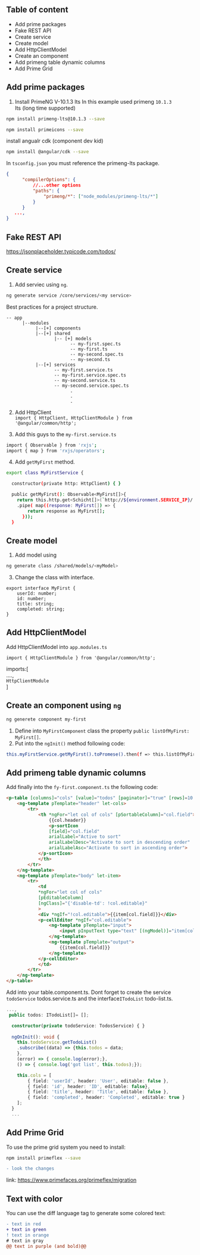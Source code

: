 ## Table of content
* Add prime packages
* Fake REST API
* Create service
* Create model
* Add HttpClientModel
* Create an component
* Add primeng table dynamic columns
* Add Prime Grid


## Add prime packages

1. Install PrimeNG V-10.1.3 lts
In this example used primeng `10.1.3`</br>
lts (long time supported) </br>
```bash
npm install primeng-lts@10.1.3 --save
```

```bash
npm install primeicons --save
```

install angualr cdk (component dev kid)
```bash
npm install @angular/cdk --save
```

In `tsconfig.json` you must reference the primeng-lts package.
```json
{ 
      "compilerOptions": {
          //...other options
          "paths": {
              "primeng/*": ["node_modules/primeng-lts/*"]
          }
      }
   ...,
}
```

## Fake REST API

https://jsonplaceholder.typicode.com/todos/

## Create service

1. Add serviec using `ng`. 
```bash
ng generate service /core/services/<my service>
```

Best practices for a project structure.
```
-- app
      |--modules
           |--[+] components
           |--[+] shared
                  |-- [+] models 
                        -- my-first.spec.ts
                        -- my-first.ts
                        -- my-second.spec.ts
                        -- my-second.ts
           |--[+] services
                  -- my-first.service.ts
                  -- my-first.service.spec.ts
                  -- my-second.service.ts
                  -- my-second.service.spec.ts
                        .
                        .
                        .
```

2. Add HttpClient </br>
`import { HttpClient, HttpClientModule } from '@angular/common/http';`

3. Add this guys to the `my-first.service.ts`

```bash
import { Observable } from 'rxjs';
import { map } from 'rxjs/operators';
```

4. Add `getMyFirst` method.

```bash
export class MyFirstService {

  constructor(private http: HttpClient) { }

  public getMyFirst(): Observable<MyFirst[]>{
    return this.http.get<Schicht[]>(`http://${environment.SERVICE_IP}/...`)
    .pipe( map((response: MyFirst[]) => {
        return response as MyFirst[];
      }));
  }
```

## Create model
1. Add model using 
```bash
ng generate class /shared/models/<myModel>
``` 
3. Change the class with interface.

```
export interface MyFirst {
    userId: number;
    id: number;
    title: string;
    completed: string;
}
```

## Add HttpClientModel

Add HttpClientModel into `app.modules.ts`

`import { HttpClientModule } from '@angular/common/http';`

imports:[</br>
....,</br>
`HttpClientModule` </br>
]

## Create an component using `ng`

```bash
ng generete component my-first
```

1. Define into `MyFirstComponent` class the property `public listOfMyFirst: MyFirst[]`.
2. Put into the `ngInit()` method following code: 
```bash
this.myFirstService.getMyFirst().toPromese().then(f => this.listOfMyFirst = s);
```
## Add primeng table dynamic columns
Add finally into the `fy-first.component.ts` the following code:

```html
<p-table [columns]="cols" [value]="todos" [paginator]="true" [rows]=10 responsiveLayout="scroll" (onEdit)="onEdit($event)">
    <ng-template pTemplate="header" let-cols>
        <tr>
            <th *ngFor="let col of cols" [pSortableColumn]="col.field">
                {{col.header}}
                <p-sortIcon 
                [field]="col.field" 
                arialLabel="Active to sort" 
                arialLabelDesc="Activate to sort in descending order" 
                arialLabelAsc="Activate to sort in ascending order">
            </p-sortIcon>
            </th>
        </tr>
    </ng-template>
    <ng-template pTemplate="body" let-item>
        <tr>
            <td 
            *ngFor="let col of cols" 
            [pEditableColumn] 
            [ngClass]="{'disable-td': !col.editable}"
            >
            <div *ngIf="!col.editable">{{item[col.field]}}</div>
            <p-cellEditor *ngIf="col.editable">
                <ng-template pTemplate="input">
                    <input pInputText type="text" [(ngModel)]="item[col.field]"/>
                </ng-template>
                <ng-template pTemplate="output">
                    {{item[col.field]}}
                </ng-template>
            </p-cellEditor>
            </td>
        </tr>
    </ng-template>
</p-table>
```

Add into your table.component.ts. Dont forget to create the service `todoService` todos.service.ts and the interface`ITodoList` todo-list.ts.

```typeScript
...,
 public todos: ITodoList[]= [];

  constructor(private todoService: TodosService) { }
  
  ngOnInit(): void {
    this.todoService.getTodoList()
    .subscribe((data) => {this.todos = data;
    }, 
    (error) => { console.log(error);},
    () => { console.log('got list', this.todos);});

    this.cols = [
        { field: 'userId', header: 'User', editable: false },
        { field: 'id', header: 'ID', editable: false},
        { field: 'title', header: 'Title', editable: false },
        { field: 'completed', header: 'Completed', editable: true }
    ];
  }
  ...
```


## Add Prime Grid

To use the prime grid system you need to install:

```bash
npm install primeflex --save
```


```diff
- look the changes
```

link: https://www.primefaces.org/primeflex/migration


## Text with color

You can use the diff language tag to generate some colored text:

```diff
- text in red
+ text in green
! text in orange
# text in gray
@@ text in purple (and bold)@@
```
